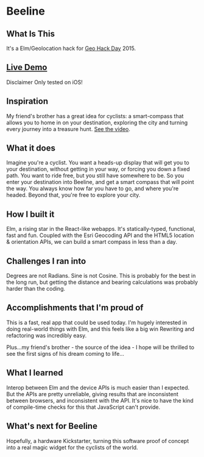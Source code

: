 # Beeline

## What Is This

It's a Elm/Geolocation hack for [Geo Hack Day](http://www.geohackdays.com/) 2015.

## [Live Demo](http://krisajenkins.github.io/beeline-demo/)

Disclaimer Only tested on iOS!

## Inspiration
My friend's brother has a great idea for cyclists: a smart-compass that allows you to home in on your destination, exploring the city and turning every journey into a treasure hunt. [See the video](https://www.youtube.com/watch?v=pNguieZ4cTc).
 
## What it does
Imagine you're a cyclist. You want a heads-up display that will get you to your destination, without getting in your way, or forcing you down a fixed path. You want to ride free, but you still have somewhere to be. So you enter your destination into Beeline, and get a smart compass that will point the way. You always know how far you have to go, and where you're headed. Beyond that, you're free to explore your city.

## How I built it
Elm, a rising star in the React-like webapps. It's statically-typed, functional, fast and fun. Coupled with the Esri Geocoding API and the HTML5 location & orientation APIs, we can build a smart compass in less than a day.

## Challenges I ran into
Degrees are not Radians. Sine is not Cosine. This is probably for the best in the long run, but getting the distance and bearing calculations was probably harder than the coding.

## Accomplishments that I'm proud of
This is a fast, real app that could be used today. I'm hugely interested in doing real-world things with Elm, and this feels like a big win Rewriting and refactoring was incredibly easy.

Plus...my friend's brother - the source of the idea - I hope will be thrilled to see the first signs of his dream coming to life...

## What I learned
Interop between Elm and the device APIs is much easier than I expected. But the APIs are pretty unreliable, giving results that are inconsistent between browsers, and inconsistent with the API. It's nice to have the kind of compile-time checks for this that JavaScript can't provide.

## What's next for Beeline
Hopefully, a hardware Kickstarter, turning this software proof of concept into a real magic widget for the cyclists of the world.
